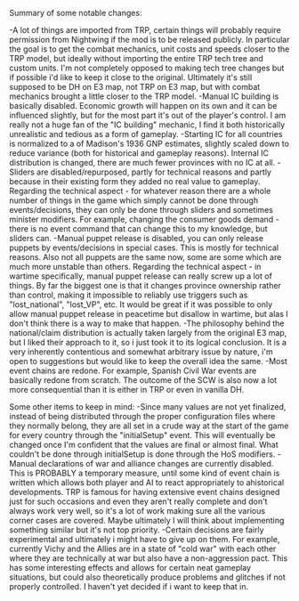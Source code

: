 Summary of some notable changes:

-A lot of things are imported from TRP, certain things will probably require permission from Nightwing if the mod is to be released publicly. In particular the goal is to get the combat mechanics, unit costs and speeds closer to the TRP model, but ideally without importing the entire TRP tech tree and custom units. I'm not completely opposed to making tech tree changes but if possible i'd like to keep it close to the original. Ultimately it's still supposed to be DH on E3 map, not TRP on E3 map, but with combat mechanics brought a little closer to the TRP model.
-Manual IC building is basically disabled. Economic growth will happen on its own and it can be influenced slightly, but for the most part it's out of the player's control. I am really not a huge fan of the "IC building" mechanic, I find it both historically unrealistic and tedious as a form of gameplay.
-Starting IC for all countries is normalized to a of Madison's 1936 GNP estimates, slightly scaled down to reduce variance (both for historical and gameplay reasons). Internal IC distribution is changed, there are much fewer provinces with no IC at all.
-Sliders are disabled/repurposed, partly for technical reasons and partly because in their existing form they added no real value to gameplay. Regarding the technical aspect - for whatever reason there are a whole number of things in the game which simply cannot be done through events/decisions, they can only be done through sliders and sometimes minister modifiers. For example, changing the consumer goods demand - there is no event command that can change this to my knowledge, but sliders can.
-Manual puppet release is disabled, you can only release puppets by events/decisions in special cases. This is mostly for technical reasons. Also not all puppets are the same now, some are some which are much more unstable than others. Regarding the technical aspect - in wartime specifically, manual puppet release can really screw up a lot of things. By far the biggest one is that it changes province ownership rather than control, making it impossible to reliably use triggers such as "lost_national", "lost_VP", etc. It would be great if it was possible to only allow manual puppet release in peacetime but disallow in wartime, but alas I don't think there is a way to make that happen.
-The philosophy behind the national/claim distribution is actually taken largely from the original E3 map, but I liked their approach to it, so i just took it to its logical conclusion. It is a very inherently contentious and somewhat arbitrary issue by nature, i'm open to suggestions but would like to keep the overall idea the same.
-Most event chains are redone. For example, Spanish Civil War events are basically redone from scratch. The outcome of the SCW is also now a lot more consequential than it is either in TRP or even in vanilla DH.

Some other items to keep in mind:
-Since many values are not yet finalized, instead of being distributed through the proper configuration files where they normally belong, they are all set in a crude way at the start of the game for every country through the "initialSetup" event. This will eventually be changed once I'm confident that the values are final or almost final. What couldn't be done through initialSetup is done through the HoS modifiers.
-Manual declarations of war and alliance changes are currently disabled. This is PROBABLY a temporary measure, until some kind of event chain is written which allows both player and AI to react appropriately to ahistorical developments. TRP is famous for having extensive event chains designed just for such occasions and even they aren't really complete and don't always work very well, so it's a lot of work making sure all the various corner cases are covered. Maybe ultimately I will think about implementing something similar but it's not top priority.
-Certain decisions are fairly experimental and ultimately i might have to give up on them. For example, currently Vichy and the Allies are in a state of "cold war" with each other where they are technically at war but also have a non-aggression pact. This has some interesting effects and allows for certain neat gameplay situations, but could also theoretically produce problems and glitches if not properly controlled. I haven't yet decided if i want to keep that in.

